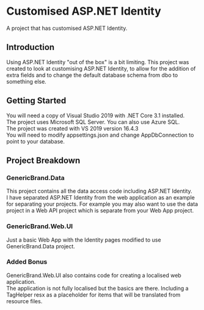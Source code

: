 # Customised ASP.NET Identity

A project that has customised ASP.NET Identity.

## Introduction

Using ASP.NET Identity "out of the box" is a bit limiting. This project was created to look at customising ASP.NET Identity, to allow for the addition of extra fields and to change the default database schema from dbo to something else.

## Getting Started

You will need a copy of Visual Studio 2019 with .NET Core 3.1 installed.  
The project uses Microsoft SQL Server. You can also use Azure SQL.  
The project was created with VS 2019 version 16.4.3  
You will need to modify appsettings.json and change AppDbConnection to point to your database.

## Project Breakdown

### GenericBrand.Data

This project contains all the data access code including ASP.NET Identity.  
I have separated ASP.NET Identity from the web application as an example for separating your projects. For example you may also want to use the data project in a Web API project which is separate from your Web App project.

### GenericBrand.Web.UI

Just a basic Web App with the Identity pages modified to use GenericBrand.Data project.

### Added Bonus

GenericBrand.Web.UI also contains code for creating a localised web application.  
The application is not fully localised but the basics are there. Including a TagHelper resx as a placeholder for items that will be translated from resource files.
